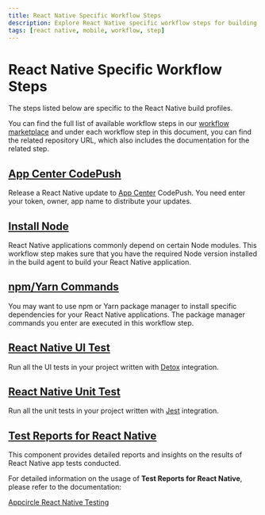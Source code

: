 ```yaml
---
title: React Native Specific Workflow Steps
description: Explore React Native specific workflow steps for building profiles. Visit our workflow marketplace for a complete list.
tags: [react native, mobile, workflow, step]
---
```


# React Native Specific Workflow Steps

The steps listed below are specific to the React Native build profiles.

You can find the full list of available workflow steps in our [workflow marketplace](https://github.com/appcircleio/appcircle-workflow-components) and under each workflow step in this document, you can find the related repository URL, which also includes the documentation for the related step.

## [App Center CodePush](/workflows/react-native-specific-workflow-steps/app-center-code-push)

Release a React Native update to [App Center](https://appcenter.ms/) CodePush. You need enter your token, owner, app name to distribute your updates.

## [Install Node](/workflows/react-native-specific-workflow-steps/node-install)

React Native applications commonly depend on certain Node modules. This workflow step makes sure that you have the required Node version installed in the build agent to build your React Native application.

## [npm/Yarn Commands](/workflows/react-native-specific-workflow-steps/npm-yarn-commands)

You may want to use npm or Yarn package manager to install specific dependencies for your React Native applications. The package manager commands you enter are executed in this workflow step.

## [React Native UI Test](/workflows/react-native-specific-workflow-steps/react-native-ui-test)

Run all the UI tests in your project written with [Detox](https://wix.github.io/Detox/docs/introduction/getting-started/) integration.

## [React Native Unit Test](/workflows/react-native-specific-workflow-steps/react-native-unit-test)

Run all the unit tests in your project written with [Jest](https://jestjs.io/docs/tutorial-react-native) integration.

## [Test Reports for React Native](/workflows/react-native-specific-workflow-steps/test-reports-react-native)

This component provides detailed reports and insights on the results of React Native app tests conducted.

For detailed information on the usage of **Test Reports for React Native**, please refer to the documentation:

[Appcircle React Native Testing](/continuous-testing/react-native-testing)